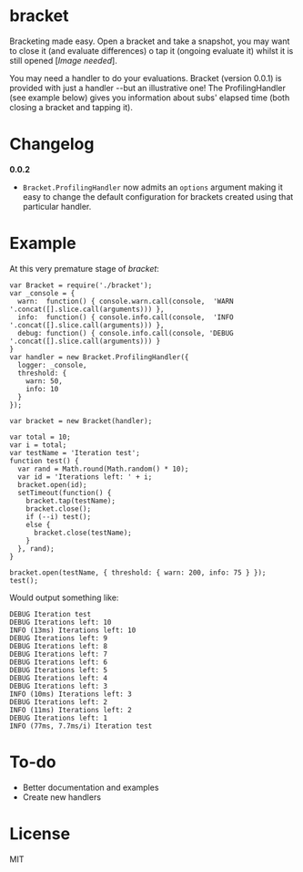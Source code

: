 bracket
=======

Bracketing made easy.
Open a bracket and take a snapshot, you may want to close it (and evaluate differences) o tap it (ongoing evaluate it) whilst it is still opened [*Image needed*].

You may need a handler to do your evaluations. Bracket (version 0.0.1) is provided with just a handler --but an illustrative one! The ProfilingHandler (see example below) gives you information about subs' elapsed time (both closing a bracket and tapping it).

Changelog
=========

**0.0.2**

* ```Bracket.ProfilingHandler``` now admits an ```options``` argument making it easy to change the default configuration for brackets created using that particular handler.


Example
=======

At this very premature stage of *bracket*:

```
var Bracket = require('./bracket');
var _console = {
  warn:  function() { console.warn.call(console,  'WARN '.concat([].slice.call(arguments))) },
  info:  function() { console.info.call(console,  'INFO '.concat([].slice.call(arguments))) },
  debug: function() { console.info.call(console, 'DEBUG '.concat([].slice.call(arguments))) }
}
var handler = new Bracket.ProfilingHandler({
  logger: _console,
  threshold: {
    warn: 50,
    info: 10
  }
});

var bracket = new Bracket(handler);

var total = 10;
var i = total;
var testName = 'Iteration test';
function test() {
  var rand = Math.round(Math.random() * 10);
  var id = 'Iterations left: ' + i;
  bracket.open(id);
  setTimeout(function() {
    bracket.tap(testName);
    bracket.close();
    if (--i) test();
    else {
      bracket.close(testName);
    }
  }, rand);
}

bracket.open(testName, { threshold: { warn: 200, info: 75 } });
test();
```


Would output something like:

```
DEBUG Iteration test
DEBUG Iterations left: 10
INFO (13ms) Iterations left: 10
DEBUG Iterations left: 9
DEBUG Iterations left: 8
DEBUG Iterations left: 7
DEBUG Iterations left: 6
DEBUG Iterations left: 5
DEBUG Iterations left: 4
DEBUG Iterations left: 3
INFO (10ms) Iterations left: 3
DEBUG Iterations left: 2
INFO (11ms) Iterations left: 2
DEBUG Iterations left: 1
INFO (77ms, 7.7ms/i) Iteration test
```

To-do
=====
* Better documentation and examples
* Create new handlers

License
=======
MIT

